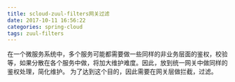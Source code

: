 ```yaml
---
title: scloud-zuul-filters网关过滤
date: 2017-10-11 16:56:22
categories: spring-cloud
tags: zuul-filters
---
```

在一个微服务系统中，多个服务可能都需要做一些同样的非业务层面的鉴权，校验等，如果分散在各个服务中做，将加大维护难度。因此，放到统一网关中做同样的鉴权处理，简化维护。
为了达到这个目的，因此需要在网关层做拦截，过滤。

